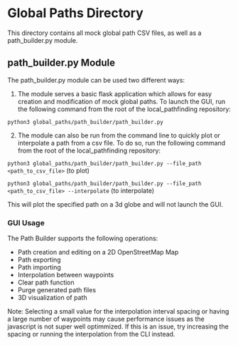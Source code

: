 # Global Paths Directory
This directory contains all mock global path CSV files, as well as a path_builder.py module.

## path_builder.py Module

The path_builder.py module can be used two different ways:

1.  The module serves a basic flask application which allows for easy creation and modification of mock global paths. To launch the GUI, run the following command from the root of the local_pathfinding repository:

`python3 global_paths/path_builder/path_builder.py`

2. The module can also be run from the command line to quickly plot or interpolate a path from a csv file. To do so, run the following command from the root of the local_pathfinding repository:

`python3 global_paths/path_builder/path_builder.py --file_path <path_to_csv_file>` (to plot)

`python3 global_paths/path_builder/path_builder.py --file_path <path_to_csv_file> --interpolate` (to interpolate)

This will plot the specified path on a 3d globe and will not launch the GUI.

### GUI Usage

The Path Builder supports the following operations:

* Path creation and editing on a 2D OpenStreetMap Map
* Path exporting
* Path importing
* Interpolation between waypoints
* Clear path function
* Purge generated path files
* 3D visualization of path

Note: Selecting a small value for the interpolation interval spacing or having a large number of waypoints may cause performance issues as the javascript is not super well optimmized. If this is an issue, try increasing the spacing or running the interpolation from the CLI instead.
